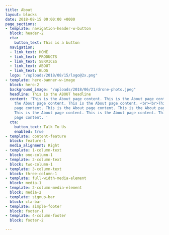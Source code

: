 ```yaml
---
title: About
layout: blocks
date: 2018-08-15 00:00:00 +0000
page_sections:
- template: navigation-header-w-button
  block: header-2
  cta:
    button_text: This is a button
  navigation:
  - link_text: HOME
  - link_text: PRODUCTS
  - link_text: SERVICES
  - link_text: ABOUT
  - link_text: BLOG
  logo: "/uploads/2018/08/15/logo@2x.png"
- template: hero-banner-w-image
  block: hero-2
  background_image: "/uploads/2018/06/21/drone-photo.jpeg"
  headline: This is the ABOUT headline
  content: 'This is the About page content. This is the About page content. This is
    the About page content. This is the About page content. <br><br>This is the About
    page content. This is the About page content. This is the About page content.
    This is the About page content. This is the About page content. This is the About
    page content. '
  cta:
    button_text: Talk To Us
    enabled: true
- template: content-feature
  block: feature-1
  media_alignment: Right
- template: 1-column-text
  block: one-column-1
- template: 2-column-text
  block: two-column-1
- template: 3-column-text
  block: three-column-1
- template: full-width-media-element
  block: media-1
- template: 2-column-media-element
  block: media-2
- template: signup-bar
  block: cta-bar
- template: simple-footer
  block: footer-1
- template: 4-column-footer
  block: footer-2

---
```


